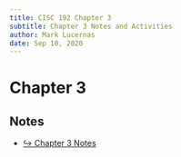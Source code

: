 ```yaml
---
title: CISC 192 Chapter 3
subtitle: Chapter 3 Notes and Activities
author: Mark Lucernas
date: Sep 10, 2020
---
```



# Chapter 3

## Notes

- [↪ Chapter 3 Notes](notes)

